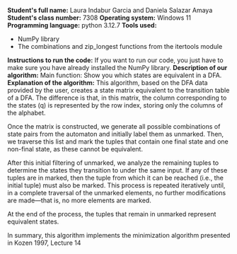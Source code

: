 **Student's full name:** Laura Indabur Garcia and Daniela Salazar Amaya
**Student's class number:** 7308
**Operating system:** Windows 11
**Programming language:** python 3.12.7
**Tools used:**
  - NumPy library
  - The combinations and zip_longest functions from the itertools module
    
**Instructions to run the code:** If you want to run our code, you just have to make sure you have already installed the NumPy library.
**Description of our algorithm:** Main function: Show you which states are equivalent in a DFA.
**Explanation of the algorithm:**
This algorithm, based on the DFA data provided by the user, creates a state matrix equivalent to the transition table of a DFA. The difference is that, in this matrix, the column corresponding to the states (q) is represented by the row index, storing only the columns of the alphabet.

Once the matrix is constructed, we generate all possible combinations of state pairs from the automaton and initially label them as unmarked. Then, we traverse this list and mark the tuples that contain one final state and one non-final state, as these cannot be equivalent.

After this initial filtering of unmarked, we analyze the remaining tuples to determine the states they transition to under the same input. If any of these tuples are in marked, then the tuple from which it can be reached (i.e., the initial tuple) must also be marked. This process is repeated iteratively until, in a complete traversal of the unmarked elements, no further modifications are made—that is, no more elements are marked.

At the end of the process, the tuples that remain in unmarked represent equivalent states.

In summary, this algorithm implements the minimization algorithm presented in Kozen 1997, Lecture 14

